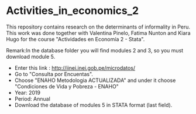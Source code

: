 # Activities_in_economics_2

This repository contains research on the determinants of informality in Peru. This work was done together with Valentina Pinelo, Fatima Nunton and Kiara Hugo for the course "Actividades en Economía 2 - Stata".


Remark:In the database folder you will find modules 2 and 3, so you must download module 5. 

* Enter this link : http://iinei.inei.gob.pe/microdatos/
* Go to "Consulta por Encuentas".
* Choose "ENAHO Metodologia ACTUALIZADA" and under it choose "Condiciones de Vida y Pobreza - ENAHO"
* Year: 2019 
* Period: Annual 
* Download the database of modules 5 in STATA format (last field).

